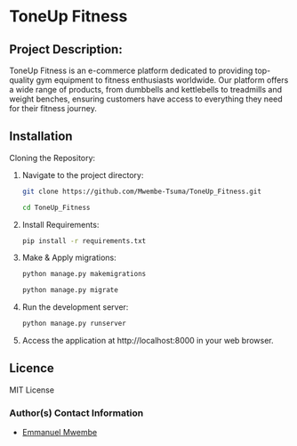 # ToneUp Fitness


## Project Description:
<p> ToneUp Fitness is an e-commerce platform dedicated to providing top-quality gym equipment to fitness enthusiasts worldwide. Our platform offers a wide range of products, from dumbbells and kettlebells to treadmills and weight benches, ensuring customers have access to everything they need for their fitness journey.
</p>


## Installation
<p>Cloning the Repository:</p>


1. Navigate to the project directory:

   ```bash
   git clone https://github.com/Mwembe-Tsuma/ToneUp_Fitness.git

   cd ToneUp_Fitness

2. Install Requirements:

   ```bash
   pip install -r requirements.txt

3. Make & Apply migrations:
   ```bash
   python manage.py makemigrations

   python manage.py migrate

4. Run the development server:
   ```bash
   python manage.py runserver

5. Access the application at http://localhost:8000 in your web browser.

## Licence

MIT License

### Author(s) Contact Information
- [Emmanuel Mwembe](emmauelmwembe@gmail.com)
